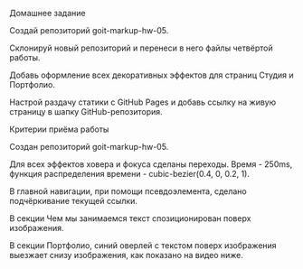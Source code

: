 Домашнее задание

Создай репозиторий goit-markup-hw-05.

Склонируй новый репозиторий и перенеси в него файлы четвёртой работы.

Добавь оформление всех декоративных эффектов для страниц Студия и Портфолио.

Настрой раздачу статики с GitHub Pages и добавь ссылку на живую страницу в шапку
GitHub-репозитория.

Критерии приёма работы

Создан репозиторий goit-markup-hw-05.

Для всех эффектов ховера и фокуса сделаны переходы. Время - 250ms, функция
распределения времени - cubic-bezier(0.4, 0, 0.2, 1).

В главной навигации, при помощи псевдоэлемента, сделано подчёркивание текущей
ссылки.

В секции Чем мы занимаемся текст спозиционирован поверх изображения.

В секции Портфолио, синий оверлей с текстом поверх изображения выезжает снизу
изображения, как показано на видео ниже.
